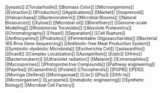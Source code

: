 [[yeasts]]
[[Torularhodin]]
[[Biomass Color]]
[[Microorganisms]]
[[Extraction]]
[[Production]]
[[Applications]]
[[Market]]
[[Isoprenoid]]
[[Haloarchaea]]
[[Bacterioruberin]]
[[Microbial Blooms]]
[[Natural Biosources]]
[[Xylose]]
[[Microbial oil]]
[[Biorefinery]]
[[Genome-scale Modelling]]
[[Rhodotorula Toruloides]]
[[Absolute Proteomics]]
[[Chromatography]]
[[Yeast]]
[[Separation]]
[[Cell Rupture]]
[[Anthocyanins]]
[[Probiotics]]
[[Fermentable Oligosaccharides]]
[[Bacterial 16S Rrna Gene Sequencing]]
[[Antibiotic-free Meat Production System]]
[[Symbiotic-dysbiotic Microbiota]]
[[Escherichia Coli]]
[[astaxanthin]]
[[Dcas9]]
[[Complex Localization]]
[[Azospirillum]]
[[Uplc]]
[[Hrms]]
[[Bacterioruberin]]
[[Ultraviolet radiation]]
[[Melanin]]
[[Extremophiles]]
[[Mycosporines]]
[[Photoprotective Compounds]]
[[Pathway engineering]]
[[Paprika]]
[[Capsanthin]]
[[Folate]]
[[Tocopherols]]
[[PGPR]]
[[PDS]]
[[Moringa Oleifera]]
[[Moringaceae]]
[[Lbc]]
[[Psy]]
[[Dhfr-ts]]
[[Microorganism]]
[[Lycopene]]
[[metabolic engineering]]
[[Synthetic Biology]]
[[Microbial Cell Factory]]
